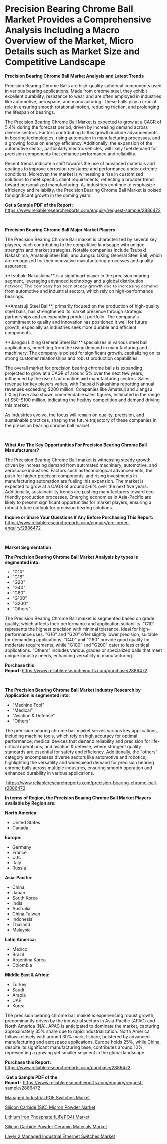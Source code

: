 <p><h1>Precision Bearing Chrome Ball Market Provides a Comprehensive Analysis Including a Macro Overview of the Market, Micro Details such as Market Size and Competitive Landscape</h1></p><p><strong>Precision Bearing Chrome Ball Market Analysis and Latest Trends</strong></p>
<p><p>Precision Bearing Chrome Balls are high-quality spherical components used in various bearing applications. Made from chrome steel, they exhibit excellent durability, resistance to wear, and are often employed in industries like automotive, aerospace, and manufacturing. These balls play a crucial role in ensuring smooth rotational motion, reducing friction, and prolonging the lifespan of bearings.</p><p>The Precision Bearing Chrome Ball Market is expected to grow at a CAGR of 5.4% during the forecast period, driven by increasing demand across diverse sectors. Factors contributing to this growth include advancements in bearing technologies, rising automation in manufacturing processes, and a growing focus on energy efficiency. Additionally, the expansion of the automotive sector, particularly electric vehicles, will likely fuel demand for precision components that enhance performance and reliability.</p><p>Recent trends indicate a shift towards the use of advanced materials and coatings to improve corrosion resistance and performance under extreme conditions. Moreover, the market is witnessing a rise in customized solutions to meet specific client requirements, reflecting a broader trend toward personalized manufacturing. As industries continue to emphasize efficiency and reliability, the Precision Bearing Chrome Ball Market is poised for significant growth in the coming years.</p></p>
<p><strong>Get a Sample PDF of the Report:&nbsp;</strong> <a href="https://www.reliableresearchreports.com/enquiry/request-sample/2886472?utm_campaign=34&utm_medium=2&utm_source=Github&utm_content=ia&utm_term=13032025&utm_id=precision-bearing-chrome-ball">https://www.reliableresearchreports.com/enquiry/request-sample/2886472</a></p>
<p>&nbsp;</p>
<p><strong>Precision Bearing Chrome Ball Major Market Players</strong></p>
<p><p>The Precision Bearing Chrome Ball market is characterized by several key players, each contributing to the competitive landscape with unique strengths and market strategies. Notable companies include Tsubaki Nakashima, Amatsuji Steel Ball, and Jiangsu LiXing General Steel Ball, which are recognized for their innovative manufacturing processes and quality assurance.</p><p>**Tsubaki Nakashima** is a significant player in the precision bearing segment, leveraging advanced technology and a global distribution network. The company has seen steady growth due to increasing demand from automotive and industrial sectors, which rely on high-performance bearings.</p><p>**Amatsuji Steel Ball**, primarily focused on the production of high-quality steel balls, has strengthened its market presence through strategic partnerships and an expanding product portfolio. The company's commitment to quality and innovation has positioned it well for future growth, especially as industries seek more durable and efficient components.</p><p>**Jiangsu LiXing General Steel Ball** specializes in various steel ball applications, benefiting from the rising demand in manufacturing and machinery. The company is poised for significant growth, capitalizing on its strong customer relationships and robust production capabilities.</p><p>The overall market for precision bearing chrome balls is expanding, projected to grow at a CAGR of around 5% over the next few years, influenced by the rise of automation and manufacturing sectors. Sales revenue for key players varies, with Tsubaki Nakashima reporting annual revenues exceeding $200 million. Companies like Amatsuji and Jiangsu LiXing have also shown commendable sales figures, estimated in the range of $50-$100 million, indicating the healthy competition and demand driving this market.</p><p>As industries evolve, the focus will remain on quality, precision, and sustainable practices, shaping the future trajectory of these companies in the precision bearing chrome ball market.</p></p>
<p>&nbsp;</p>
<p><strong>What Are The Key Opportunities For Precision Bearing Chrome Ball Manufacturers?</strong></p>
<p><p>The Precision Bearing Chrome Ball market is witnessing steady growth, driven by increasing demand from automated machinery, automotive, and aerospace industries. Factors such as technological advancements, the push for higher precision components, and rising investments in manufacturing automation are fueling this expansion. The market is expected to grow at a CAGR of around 4-6% over the next five years. Additionally, sustainability trends are pushing manufacturers toward eco-friendly production processes. Emerging economies in Asia-Pacific are likely to present significant opportunities for market players, ensuring a robust future outlook for precision bearing solutions.</p></p>
<p><strong>Inquire or Share Your Questions If Any Before Purchasing This Report:</strong> <a href="https://www.reliableresearchreports.com/enquiry/pre-order-enquiry/2886472?utm_campaign=34&utm_medium=2&utm_source=Github&utm_content=ia&utm_term=13032025&utm_id=precision-bearing-chrome-ball">https://www.reliableresearchreports.com/enquiry/pre-order-enquiry/2886472</a></p>
<p>&nbsp;</p>
<p><strong>Market Segmentation</strong></p>
<p><strong>The Precision Bearing Chrome Ball Market Analysis by types is segmented into:</strong></p>
<p><ul><li>"G10"</li><li>"G16"</li><li>"G20"</li><li>"G40"</li><li>"G60"</li><li>"G100"</li><li>"G200"</li><li>"Others"</li></ul></p>
<p><p>The Precision Bearing Chrome Ball market is segmented based on grade quality, which affects their performance and application suitability. "G10" represents the highest precision with minimal tolerance, ideal for high-performance uses. "G16" and "G20" offer slightly lower precision, suitable for demanding applications. "G40" and "G60" provide good quality for moderate requirements, while "G100" and "G200" cater to less critical applications. "Others" includes various grades or specialized balls that meet unique industry needs, enhancing versatility in manufacturing.</p></p>
<p><strong>Purchase this Report:&nbsp;</strong><a href="https://www.reliableresearchreports.com/purchase/2886472?utm_campaign=34&utm_medium=2&utm_source=Github&utm_content=ia&utm_term=13032025&utm_id=precision-bearing-chrome-ball">https://www.reliableresearchreports.com/purchase/2886472</a></p>
<p>&nbsp;</p>
<p><strong>The Precision Bearing Chrome Ball Market Industry Research by Application is segmented into:</strong></p>
<p><ul><li>"Machine Tool"</li><li>"Medical"</li><li>"Aviation & Defense"</li><li>"Others"</li></ul></p>
<p><p>The precision bearing chrome ball market serves various key applications, including machine tools, which rely on high accuracy for optimal performance; medical devices that demand reliability and precision for life-critical operations; and aviation & defense, where stringent quality standards are essential for safety and efficiency. Additionally, the "others" category encompasses diverse sectors like automotive and robotics, highlighting the versatility and widespread demand for precision bearing chrome balls across multiple industries, ensuring smooth operation and enhanced durability in various applications.</p></p>
<p><a href="https://www.reliableresearchreports.com/precision-bearing-chrome-ball-r2886472?utm_campaign=34&utm_medium=2&utm_source=Github&utm_content=ia&utm_term=13032025&utm_id=precision-bearing-chrome-ball">&nbsp;https://www.reliableresearchreports.com/precision-bearing-chrome-ball-r2886472</a></p>
<p><strong>In terms of Region, the Precision Bearing Chrome Ball Market Players available by Region are:</strong></p>
<p>
    <p> <strong> North America: </strong>
        <ul>
            <li>United States</li>
            <li>Canada</li>
        </ul>
        </p> 
    <p> <strong> Europe: </strong>
        <ul>
            <li>Germany</li>
            <li>France</li>
            <li>U.K.</li>
            <li>Italy</li>
            <li>Russia</li>
        </ul>
        </p> 
    <p> <strong> Asia-Pacific: </strong>
        <ul>
            <li>China</li>
            <li>Japan</li>
            <li>South Korea</li>
            <li>India</li>
            <li>Australia</li>
            <li>China Taiwan</li>
            <li>Indonesia</li>
            <li>Thailand</li>
            <li>Malaysia</li>
        </ul>
        </p> 
    <p> <strong> Latin America: </strong>
        <ul>
            <li>Mexico</li>
            <li>Brazil</li>
            <li>Argentina Korea</li>
            <li>Colombia</li>
        </ul>
        </p> 
    <p> <strong> Middle East & Africa: </strong>
        <ul>
            <li>Turkey</li>
            <li>Saudi</li>
            <li>Arabia</li>
            <li>UAE</li>
            <li>Korea</li>
        </ul>
    </p>
    </p>
<p><p>The precision bearing chrome ball market is experiencing robust growth, predominantly driven by the industrial sectors in Asia-Pacific (APAC) and North America (NA). APAC is anticipated to dominate the market, capturing approximately 35% share due to rapid industrialization. North America follows closely with around 30% market share, bolstered by advanced manufacturing and aerospace applications. Europe holds 25%, while China, despite its significant manufacturing base, contributes around 10%, representing a growing yet smaller segment in the global landscape.</p></p>
<p><strong>Purchase this Report: </strong><a href="https://www.reliableresearchreports.com/purchase/2886472?utm_campaign=34&utm_medium=2&utm_source=Github&utm_content=ia&utm_term=13032025&utm_id=precision-bearing-chrome-ball">https://www.reliableresearchreports.com/purchase/2886472</a></p>
<p>&nbsp;<strong>Get a Sample PDF of the Report:&nbsp;&nbsp;</strong><a href="https://www.reliableresearchreports.com/enquiry/request-sample/2886472?utm_campaign=34&utm_medium=2&utm_source=Github&utm_content=ia&utm_term=13032025&utm_id=precision-bearing-chrome-ball">https://www.reliableresearchreports.com/enquiry/request-sample/2886472</a></p>
<p><strong></strong></p>
<p><p><a href="https://github.com/ioniafidian4/Market-Research-Report-List-1/blob/main/managed-industrial-poe-switches-market.md?utm_campaign=34&utm_medium=2&utm_source=Github&utm_content=ia&utm_term=13032025&utm_id=precision-bearing-chrome-ball">Managed Industrial POE Switches Market</a></p><p><a href="https://github.com/nkomdaumis16/Market-Research-Report-List-1/blob/main/silicon-carbide-sic-micron-powder-market.md?utm_campaign=34&utm_medium=2&utm_source=Github&utm_content=ia&utm_term=13032025&utm_id=precision-bearing-chrome-ball">Silicon Carbide (SiC) Micron Powder Market</a></p><p><a href="https://github.com/ceneabiruk11/Market-Research-Report-List-1/blob/main/lithium-iron-phosphate-lifepo4-market.md?utm_campaign=34&utm_medium=2&utm_source=Github&utm_content=ia&utm_term=13032025&utm_id=precision-bearing-chrome-ball">Lithium Iron Phosphate (LiFePO4) Market</a></p><p><a href="https://github.com/avikalitesjj/Market-Research-Report-List-1/blob/main/silicon-carbide-powder-ceramic-materials-market.md?utm_campaign=34&utm_medium=2&utm_source=Github&utm_content=ia&utm_term=13032025&utm_id=precision-bearing-chrome-ball">Silicon Carbide Powder Ceramic Materials Market</a></p><p><a href="https://github.com/amramcocosxa/Market-Research-Report-List-1/blob/main/layer-2-managed-industrial-ethernet-switches-market.md?utm_campaign=34&utm_medium=2&utm_source=Github&utm_content=ia&utm_term=13032025&utm_id=precision-bearing-chrome-ball">Layer 2 Managed Industrial Ethernet Switches Market</a></p></p>